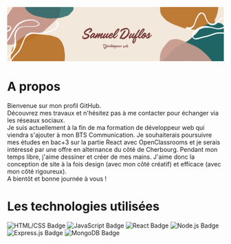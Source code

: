 <img src="Banniere" alt="Bannière de présentation"/>

# A propos

Bienvenue sur mon profil GitHub.<br/>
Découvrez mes travaux et n'hésitez pas à me contacter pour échanger via les réseaux sociaux.<br/>
Je suis actuellement à la fin de ma formation de développeur web qui viendra s'ajouter à mon BTS Communication. Je souhaiterais poursuivre mes études en bac+3 sur la partie React avec OpenClassrooms et je serais intéressé par une offre en alternance du côté de Cherbourg. Pendant mon temps libre, j'aime dessiner et créer de mes mains. J'aime donc la conception de site à la fois design (avec mon côté créatif) et efficace (avec mon côté rigoureux).<br/>
A bientôt et bonne journée à vous !

# Les technologies utilisées

![HTML/CSS Badge](https://img.shields.io/badge/HTML/CSS-yellow?style=for-the-badge&logo=html5&logoColor=red)
![JavaScript Badge](https://img.shields.io/badge/JavaScript-purple?style=for-the-badge&logo=javascript&logoColor=yellow)
![React Badge](https://img.shields.io/badge/React-tan?style=for-the-badge&logo=react&logoColor=blue)
![Node.js Badge](https://img.shields.io/badge/Node.js-brown?style=for-the-badge&logo=node.js&logoColor=lightGreen)
![Express.js Badge](https://img.shields.io/badge/Express.js-black?style=for-the-badge&logo=express&logoColor=white)
![MongoDB Badge](https://img.shields.io/badge/MongoDB-gold?style=for-the-badge&logo=mongodb&logoColor=darkGreen)






